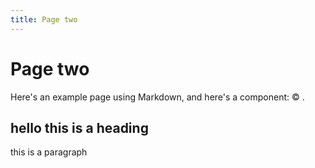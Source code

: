 ```yaml
---
title: Page two
---
```


<script lang="ts">
	import Year from "$lib/components/Year.svelte"
</script>

# Page two

Here's an example page using Markdown, and here's a component: © <Year from={2020} />.

## hello this is a heading

this is a paragraph
